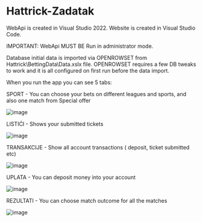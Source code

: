 # Hattrick-Zadatak

WebApi is created in Visual Studio 2022.
Website is created in Visual Studio Code.


IMPORTANT: WebApi MUST BE Run in administrator mode.

Database initial data is imported via OPENROWSET from Hattrick\BettingData\Data.xslx file.
OPENROWSET requires a few DB tweaks to work and it is all configured on first run before the data import.

When you run the app you can see 5 tabs: 

SPORT - You can choose your bets on different leagues and sports, and also one match from Special offer

![image](https://user-images.githubusercontent.com/36126641/202662416-258c6762-24c6-4e5c-bbdf-089f84ce55e3.png)


LISTIĆI - Shows your submitted tickets

![image](https://user-images.githubusercontent.com/36126641/202662728-2ba52140-1531-46c6-b5ba-aa2f25b70419.png)


TRANSAKCIJE - Show all account transactions ( deposit, ticket submitted etc)

![image](https://user-images.githubusercontent.com/36126641/202662801-62972efc-6701-4c9e-aabc-07644d6015ee.png)


UPLATA - You can deposit money into your account

![image](https://user-images.githubusercontent.com/36126641/202662857-c9515776-efde-4332-98fd-ba67ed21cf5f.png)


REZULTATI - You can choose match outcome for all the matches

![image](https://user-images.githubusercontent.com/36126641/202662937-1e8c0a68-01ef-4e15-9ecd-ff1dfed15eea.png)
